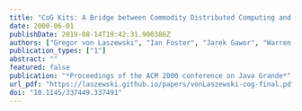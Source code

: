 ```yaml
---
title: "CoG Kits: A Bridge between Commodity Distributed Computing and High-Performance Grids"
date: 2000-06-01
publishDate: 2019-08-14T19:42:31.900386Z
authors: ["Gregor von Laszewski", "Ian Foster", "Jarek Gawor", "Warren Smith", "Steve Tuecke"]
publication_types: ["1"]
abstract: ""
featured: false
publication: "*Proceedings of the ACM 2000 conference on Java Grande*"
url_pdf: "https://laszewski.github.io/papers/vonLaszewski-cog-final.pdf"
doi: "10.1145/337449.337491"
---
```


